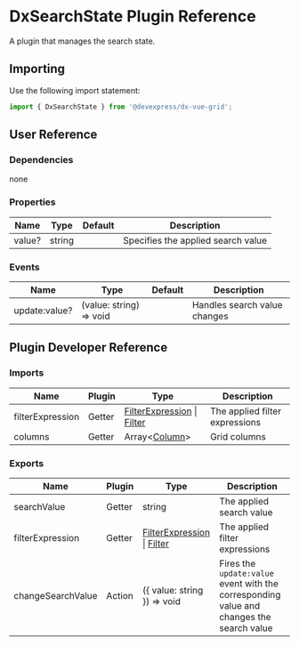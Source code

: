# DxSearchState Plugin Reference

A plugin that manages the search state.

## Importing

Use the following import statement:

```js
import { DxSearchState } from '@devexpress/dx-vue-grid';
```

## User Reference

### Dependencies

none

### Properties

Name | Type | Default | Description
-----|------|---------|------------
value? | string |  | Specifies the applied search value

### Events

Name | Type | Default | Description
-----|------|---------|------------
update:value? | (value: string) => void | | Handles search value changes

## Plugin Developer Reference

### Imports

Name | Plugin | Type | Description
-----|--------|------|------------
filterExpression | Getter | [FilterExpression](integrated-filtering.md#filterexpression) &#124; [Filter](filtering-state.md#filter) | The applied filter expressions
columns | Getter | Array&lt;[Column](grid.md#column)&gt; | Grid columns

### Exports

Name | Plugin | Type | Description
-----|--------|------|------------
searchValue | Getter | string | The applied search value
filterExpression | Getter | [FilterExpression](integrated-filtering.md#filterexpression) &#124; [Filter](filtering-state.md#filter) | The applied filter expressions
changeSearchValue | Action | ({ value: string }) => void | Fires the `update:value` event with the corresponding value and changes the search value
